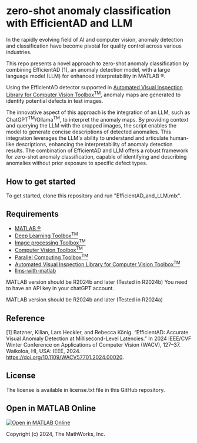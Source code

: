 # zero-shot anomaly classification with EfficientAD and LLM


In the rapidly evolving field of AI and computer vision, anomaly detection and classification have become pivotal for quality control across various industries.

This repo presents a novel approach to zero-shot anomaly classification by combining EfficientAD [1], an anomaly detection model, with a large language model (LLM) for enhanced interpretability in MATLAB &reg;. 

Using the EfficientAD detector supported in [Automated Visual Inspection Library for Computer Vision Toolbox<sup>TM</sup>](https://www.mathworks.com/matlabcentral/fileexchange/116555-automated-visual-inspection-library-for-computer-vision-toolbox), anomaly maps are generated to identify potential defects in test images. 

The innovative aspect of this approach is the integration of an LLM, such as ChatGPT<sup>TM</sup>/Ollama<sup>TM</sup>, to interpret the anomaly maps. By providing context and querying the LLM with the cropped images, the script enables the model to generate concise descriptions of detected anomalies. This integration leverages the LLM's ability to understand and articulate human-like descriptions, enhancing the interpretability of anomaly detection results. The combination of EfficientAD and LLM offers a robust framework for zero-shot anomaly classification, capable of identifying and describing anomalies without prior exposure to specific defect types.


## **How to get started**
To get started, clone this repository and run "EfficientAD_and_LLM.mlx".


## **Requirements**
- [MATLAB &reg;](https://jp.mathworks.com/products/matlab.html)
- [Deep Learning Toolbox<sup>TM</sup>](https://jp.mathworks.com/products/deep-learning.html)
- [Image processing Toolbox<sup>TM</sup>](https://www.mathworks.com/products/image-processing.html)
- [Computer Vision Toolbox<sup>TM</sup>](https://www.mathworks.com/products/computer-vision.html)
- [Parallel Computing Toolbox<sup>TM</sup>](https://www.mathworks.com/products/parallel-computing.html)
- [Automated Visual Inspection Library for Computer Vision Toolbox<sup>TM</sup>](https://www.mathworks.com/matlabcentral/fileexchange/116555-automated-visual-inspection-library-for-computer-vision-toolbox)
- [llms-with-matlab](https://github.com/matlab-deep-learning/llms-with-matlab)

MATLAB version should be R2024b and later (Tested in R2024b)
You need to have an API key in your chatGPT account.


MATLAB version should be R2024b and later (Tested in R2024a)

## **Reference**
[1] Batzner, Kilian, Lars Heckler, and Rebecca König. “EfficientAD: Accurate Visual Anomaly Detection at Millisecond-Level Latencies.” In 2024 IEEE/CVF Winter Conference on Applications of Computer Vision (WACV), 127–37. Waikoloa, HI, USA: IEEE, 2024. https://doi.org/10.1109/WACV57701.2024.00020.


## **License**
The license is available in license.txt file in this GitHub repository.

## **Open in MATLAB Online**
[![Open in MATLAB Online](https://www.mathworks.com/images/responsive/global/open-in-matlab-online.svg)](https://matlab.mathworks.com/open/github/v1?repo=matlab-deep-learning/zero-shot-anomaly-classification-with-EfficientAD-and-LLM)

Copyright (c) 2024, The MathWorks, Inc.


